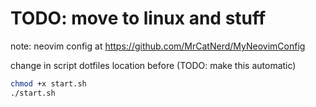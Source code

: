 # TODO: move to linux and stuff

note: neovim config at https://github.com/MrCatNerd/MyNeovimConfig

change in script dotfiles location before (TODO: make this automatic)
```sh
chmod +x start.sh
./start.sh
```

